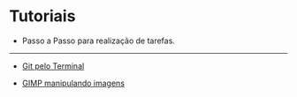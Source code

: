 # Tutoriais
* Passo a Passo para realização de tarefas.
  
 ---
* [Git pelo Terminal](https://github.com/renato-machado-developer/Estudos/tree/main/Tutoriais/Git%20pelo%20terminal)

* [GIMP manipulando imagens]()